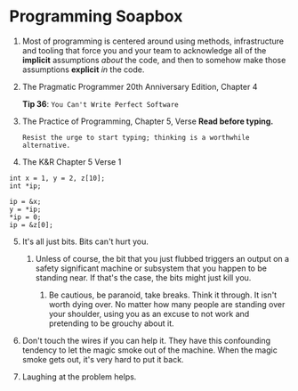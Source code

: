 # Programming Soapbox

1. Most of programming is centered around using methods,
infrastructure and tooling that force you and your team
to acknowledge all of the **implicit** assumptions *about* 
the code, and then to somehow make those assumptions 
**explicit** *in* the code.

2. The Pragmatic Programmer 20th Anniversary Edition, Chapter 4

    **Tip 36**: `You Can't Write Perfect Software`

3. The Practice of Programming, Chapter 5, Verse **Read before typing.**

    `Resist the urge to start typing; thinking is a worthwhile alternative.`

4. The K&R Chapter 5 Verse 1
```
int x = 1, y = 2, z[10];
int *ip;

ip = &x;
y = *ip;
*ip = 0;
ip = &z[0]; 
```
5. It's all just bits. Bits can't hurt you.

    1. Unless of course, the bit that you just flubbed triggers an 
    output on a safety significant machine or subsystem that you 
    happen to be standing near. If that's the case, the bits might 
    just kill you. 

        1. Be cautious, be paranoid, take breaks. Think it through.
        It isn't worth dying over. No matter how many people are 
        standing over your shoulder, using you as an excuse to not
        work and pretending to be grouchy about it.

6. Don't touch the wires if you can help it. They have this
confounding tendency to let the magic smoke out of the machine.
When the magic smoke gets out, it's very hard to put it back.

7. Laughing at the problem helps.
